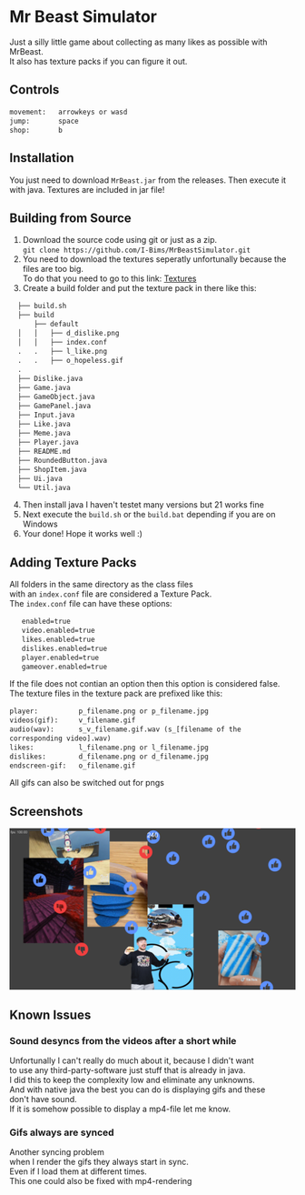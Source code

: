 # Mr Beast Simulator
Just a silly little game about collecting as many likes as possible with MrBeast.<br/>
It also has texture packs if you can figure it out.

## Controls
```
movement:   arrowkeys or wasd
jump:       space
shop:       b
```
## Installation
You just need to download `MrBeast.jar` from the releases. Then execute it with java. Textures are included in jar file!

## Building from Source
1. Download the source code using git or just as a zip.<br/>
`git clone https://github.com/I-Bims/MrBeastSimulator.git`
2. You need to download the textures seperatly unfortunally because the files are too big.<br/>
   To do that you need to go to this link: [Textures](https://drive.google.com/file/d/1FSBybNQ0Ml9k5qRybyvk65wR-m6pqJnL/view?usp=sharing)
3. Create a build folder and put the texture pack in there like this:

```
  ├── build.sh
  ├── build
      ├── default
  │   │   ├── d_dislike.png
  │   │   ├── index.conf
  .   .   ├── l_like.png
  .   .   ├── o_hopeless.gif
  .
  ├── Dislike.java
  ├── Game.java
  ├── GameObject.java
  ├── GamePanel.java
  ├── Input.java
  ├── Like.java
  ├── Meme.java
  ├── Player.java
  ├── README.md
  ├── RoundedButton.java
  ├── ShopItem.java
  ├── Ui.java
  └── Util.java
   ```
4. Then install java I haven't testet many versions but 21 works fine
5. Next execute the `build.sh` or the `build.bat` depending if you are on Windows
6. Your done! Hope it works well :)


## Adding Texture Packs
All folders in the same directory as the class files\
with an `index.conf` file are considered a Texture Pack.\
The `index.conf` file can have these options:
```
   enabled=true
   video.enabled=true
   likes.enabled=true
   dislikes.enabled=true
   player.enabled=true
   gameover.enabled=true
```
If the file does not contian an option then this option is considered false.\
The texture files in the texture pack are prefixed like this:
```
player:          p_filename.png or p_filename.jpg 
videos(gif):     v_filename.gif
audio(wav):      s_v_filename.gif.wav (s_[filename of the corresponding video].wav)
likes:           l_filename.png or l_filename.jpg
dislikes:        d_filename.png or d_filename.jpg
endscreen-gif:   o_filename.gif
```
All gifs can also be switched out for pngs

## Screenshots
![Screenshot](screenshots/2025-05-16-184723_hyprshot.png)
## Known Issues
### Sound desyncs from the videos after a short while
Unfortunally I can't really do much about it, because I didn't want\
to use any third-party-software just stuff that is already in java.\
I did this to keep the complexity low and eliminate any unknowns.\
And with native java the best you can do is displaying gifs and these\
don't have sound.\
If it is somehow possible to display a mp4-file let me know.

### Gifs always are synced
Another syncing problem\
when I render the gifs they always start in sync.\
Even if I load them at different times.\
This one could also be fixed with mp4-rendering
